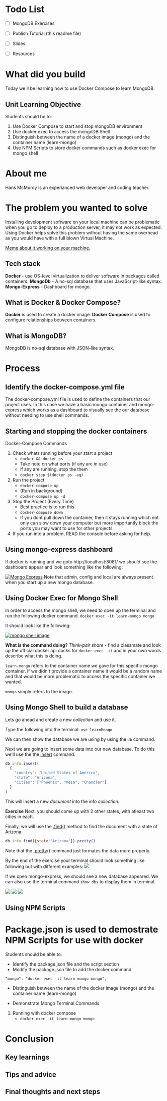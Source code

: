 # Todo List
- [ ] MongoDB Exercises
- [ ] Publish Tutorial (this readme file)
- [ ] Slides
- [ ] Resources



# What did you build
Today we'll be learning how to use Docker Compose to learn MongoDB.

## Unit Learning Objective
Students should be to:
1. Use Docker Compose to start and stop mongoDB environment
2. Use docker exec to access the mongoDB Shell 
3. Distinguish between the name of a docker image (mongo) and the container name (learn-mongo)
4. Use NPM Scripts to store docker commands such as docker exec for mongo shell

# About me
Hans McMurdy is an experianced web developer and coding teacher.

# The problem you wanted to solve
Installing development software on your local machine can be problematic when you go to deploy to a production server, it may not work as expected. Using Docker helps solve this problem without having the same overhead as you would have with a full blown Virtual Machine.

[Meme about it working on your machine.]()

## Tech stack
**Docker** - use OS-level virtualization to deliver software in packages called containers.
**MongoDb** - A no-sql database that uses JavaScript-like syntax.
**Mongo-Express** - Dashboard for mongo.

## What is Docker & Docker Compose?
  **Docker** is used to create a docker image.
  **Docker Compose** is used to configure relationships between containers.

## What is MongoDB?
MongoDB is no-sql database with JSON-like syntax.

# Process

## Identify the docker-compose.yml file
The docker-compose.yml file is used to define the containers that our project uses. In this case we have a basic mongo container and mongo-express which works as a dashboard to visually see the our database without needing to use shell commands.


## Starting and stopping the docker containers
  Docker-Compose Commands
  1. Check whats running before your start a project
        - ```docker && docker ps```
        - Take note on what ports (if any are in use)
        - if any are running, stop the them
        - ```docker stop $(docker ps -aq)```
  2. Run the project
        - ```docker-compose up```
        - (Run in background)
        - ```docker-compose up -d```
  3. Stop the Project (Every Time)
        - Best practice is to run this
        - ```docker-compose down```
        - If you dont pull down the container, then it stays running which not only can slow down your computer but more importantly block the ports you may want to use for other projects.
  4. If you run into a problem, READ the console before asking for help.

## Using mongo-express dashboard
If docker is running and we goto http://localhost:8081/ we should see the dashboard appear and look something like the following:

[![Mongo Express](mongo-express01.png)]()
Note that admin, config and local are always present when you start up a new mongo database.


## Using Docker Exec for Mongo Shell
  In order to access the mongo shell, we need to open up the terminal and run the following docker command.
  ```docker exec -it learn-mongo mongo```

  It should look like the following:

  [![mongo shell image](mongo-shell.png)]()


  **What is the command doing?**
  *Think-pair share* - find a classmate and look up the official docker api docks for `docker exec -it` and in your own words describe what this is doing.

  `learn-mongo` refers to the container name we gave for this specific mongo container. If we didn't provide a container name it would be a random name and that would be more problematic to access the specific container we wanted.

  `mongo` simply refers to the image.

## Using Mongo Shell to build a database
  Lets go ahead and create a new *collection* and use it. 

  Type the following into the terminal: `use learnMongo`. 

  We can then show the database we are using by using the `db` command.

  Next we are going to insert some data into our new database.
  To do this we'll use the the [insert](https://docs.mongodb.com/manual/tutorial/insert-documents/) command.


  ```js
  db.info.insert(
    {
      "country": "United States of America", 
      "state": "Arizona", 
      "cities": ["Phoenix", "Mesa", "Chandler"]
    }
  )
  ```
  This will insert a new *document* into the info *collection*.

  **Exercise**
  Next, you should come up with 2 other states, with atleast two cities in each.

  Finally, we will use the [.find()]() method to find the document with a state of Arizona.

  ```js
  db.info.find({state:'Arizona'}).pretty()
  ```
  Note that the [.pretty()]() command just formates the data more properly.


  By the end of the exercise your terminal should look something like following but with different examples:
  [![](exercise1.png)]()

  If we open mongo-express, we should see a new database appeared. We can also use the terminal command `show dbs` to display them in terminal.

  [![](mongo-express02.png)]()
  [![](mongo-express03.png)]()
  [![](mongo-express04.png)]()


## Using NPM Scripts
  # Package.json is used to demostrate NPM Scripts for use with docker
  Students should be able to:
  * Identify the package.json file and the script section
  * Modify the package.json file to add the docker command
  ```
  "mongo": "docker exec -it learn-mongo mongo",
  ```
  * Distinguish between the name of the docker image (mongo) and the container name (learn-mongo)

  * Demonstrate Mongo Terminal Commands
  1. Running with docker compose
      - ```docker exec -it learn-mongo mongo```

# Conclusion
## Key learnings
## Tips and advice
## Final thoughts and next steps